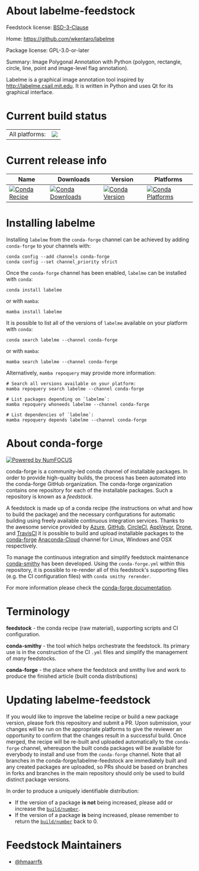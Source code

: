 About labelme-feedstock
=======================

Feedstock license: [BSD-3-Clause](https://github.com/conda-forge/labelme-feedstock/blob/main/LICENSE.txt)

Home: https://github.com/wkentaro/labelme

Package license: GPL-3.0-or-later

Summary: Image Polygonal Annotation with Python (polygon, rectangle, circle, line, point and image-level flag annotation).

Labelme is a graphical image annotation tool inspired by http://labelme.csail.mit.edu.
It is written in Python and uses Qt for its graphical interface.


Current build status
====================


<table><tr><td>All platforms:</td>
    <td>
      <a href="https://dev.azure.com/conda-forge/feedstock-builds/_build/latest?definitionId=7375&branchName=main">
        <img src="https://dev.azure.com/conda-forge/feedstock-builds/_apis/build/status/labelme-feedstock?branchName=main">
      </a>
    </td>
  </tr>
</table>

Current release info
====================

| Name | Downloads | Version | Platforms |
| --- | --- | --- | --- |
| [![Conda Recipe](https://img.shields.io/badge/recipe-labelme-green.svg)](https://anaconda.org/conda-forge/labelme) | [![Conda Downloads](https://img.shields.io/conda/dn/conda-forge/labelme.svg)](https://anaconda.org/conda-forge/labelme) | [![Conda Version](https://img.shields.io/conda/vn/conda-forge/labelme.svg)](https://anaconda.org/conda-forge/labelme) | [![Conda Platforms](https://img.shields.io/conda/pn/conda-forge/labelme.svg)](https://anaconda.org/conda-forge/labelme) |

Installing labelme
==================

Installing `labelme` from the `conda-forge` channel can be achieved by adding `conda-forge` to your channels with:

```
conda config --add channels conda-forge
conda config --set channel_priority strict
```

Once the `conda-forge` channel has been enabled, `labelme` can be installed with `conda`:

```
conda install labelme
```

or with `mamba`:

```
mamba install labelme
```

It is possible to list all of the versions of `labelme` available on your platform with `conda`:

```
conda search labelme --channel conda-forge
```

or with `mamba`:

```
mamba search labelme --channel conda-forge
```

Alternatively, `mamba repoquery` may provide more information:

```
# Search all versions available on your platform:
mamba repoquery search labelme --channel conda-forge

# List packages depending on `labelme`:
mamba repoquery whoneeds labelme --channel conda-forge

# List dependencies of `labelme`:
mamba repoquery depends labelme --channel conda-forge
```


About conda-forge
=================

[![Powered by
NumFOCUS](https://img.shields.io/badge/powered%20by-NumFOCUS-orange.svg?style=flat&colorA=E1523D&colorB=007D8A)](https://numfocus.org)

conda-forge is a community-led conda channel of installable packages.
In order to provide high-quality builds, the process has been automated into the
conda-forge GitHub organization. The conda-forge organization contains one repository
for each of the installable packages. Such a repository is known as a *feedstock*.

A feedstock is made up of a conda recipe (the instructions on what and how to build
the package) and the necessary configurations for automatic building using freely
available continuous integration services. Thanks to the awesome service provided by
[Azure](https://azure.microsoft.com/en-us/services/devops/), [GitHub](https://github.com/),
[CircleCI](https://circleci.com/), [AppVeyor](https://www.appveyor.com/),
[Drone](https://cloud.drone.io/welcome), and [TravisCI](https://travis-ci.com/)
it is possible to build and upload installable packages to the
[conda-forge](https://anaconda.org/conda-forge) [Anaconda-Cloud](https://anaconda.org/)
channel for Linux, Windows and OSX respectively.

To manage the continuous integration and simplify feedstock maintenance
[conda-smithy](https://github.com/conda-forge/conda-smithy) has been developed.
Using the ``conda-forge.yml`` within this repository, it is possible to re-render all of
this feedstock's supporting files (e.g. the CI configuration files) with ``conda smithy rerender``.

For more information please check the [conda-forge documentation](https://conda-forge.org/docs/).

Terminology
===========

**feedstock** - the conda recipe (raw material), supporting scripts and CI configuration.

**conda-smithy** - the tool which helps orchestrate the feedstock.
                   Its primary use is in the construction of the CI ``.yml`` files
                   and simplify the management of *many* feedstocks.

**conda-forge** - the place where the feedstock and smithy live and work to
                  produce the finished article (built conda distributions)


Updating labelme-feedstock
==========================

If you would like to improve the labelme recipe or build a new
package version, please fork this repository and submit a PR. Upon submission,
your changes will be run on the appropriate platforms to give the reviewer an
opportunity to confirm that the changes result in a successful build. Once
merged, the recipe will be re-built and uploaded automatically to the
`conda-forge` channel, whereupon the built conda packages will be available for
everybody to install and use from the `conda-forge` channel.
Note that all branches in the conda-forge/labelme-feedstock are
immediately built and any created packages are uploaded, so PRs should be based
on branches in forks and branches in the main repository should only be used to
build distinct package versions.

In order to produce a uniquely identifiable distribution:
 * If the version of a package **is not** being increased, please add or increase
   the [``build/number``](https://docs.conda.io/projects/conda-build/en/latest/resources/define-metadata.html#build-number-and-string).
 * If the version of a package **is** being increased, please remember to return
   the [``build/number``](https://docs.conda.io/projects/conda-build/en/latest/resources/define-metadata.html#build-number-and-string)
   back to 0.

Feedstock Maintainers
=====================

* [@hmaarrfk](https://github.com/hmaarrfk/)

